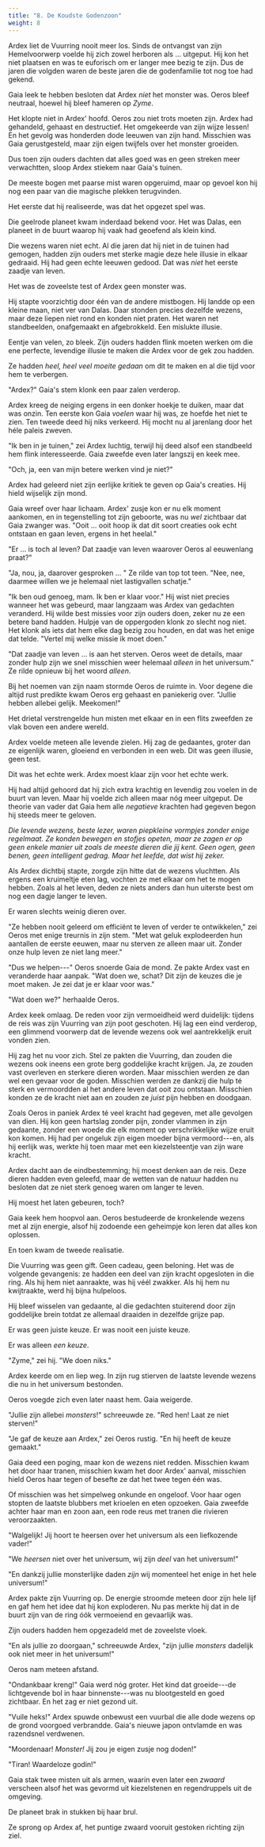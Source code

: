 ```yaml
---
title: "8. De Koudste Godenzoon"
weight: 8
---
```


Ardex liet de Vuurring nooit meer los. Sinds de ontvangst van zijn Hemelvoorwerp voelde hij zich zowel herboren als ... uitgeput. Hij kon het niet plaatsen en was te euforisch om er langer mee bezig te zijn. Dus de jaren die volgden waren de beste jaren die de godenfamilie tot nog toe had gekend. 

Gaia leek te hebben besloten dat Ardex _niet_ het monster was. Oeros bleef neutraal, hoewel hij bleef hameren op _Zyme_.

Het klopte niet in Ardex' hoofd. Oeros zou niet trots moeten zijn. Ardex had gehandeld, gehaast en destructief. Het omgekeerde van zijn wijze lessen! En het gevolg was honderden dode leeuwen van zijn hand. Misschien was Gaia gerustgesteld, maar zijn eigen twijfels over het monster groeiden.

Dus toen zijn ouders dachten dat alles goed was en geen streken meer verwachtten, sloop Ardex stiekem naar Gaia's tuinen.

De meeste bogen met paarse mist waren opgeruimd, maar op gevoel kon hij nog een paar van die magische plekken terugvinden.

Het eerste dat hij realiseerde, was dat het opgezet spel was.

Die geelrode planeet kwam inderdaad bekend voor. Het was Dalas, een planeet in de buurt waarop hij vaak had geoefend als klein kind. 

Die wezens waren niet echt. Al die jaren dat hij niet in de tuinen had gemogen, hadden zijn ouders met sterke magie deze hele illusie in elkaar gedraaid. Hij had geen echte leeuwen gedood. Dat was _niet_ het eerste zaadje van leven.

Het was de zoveelste test of Ardex geen monster was.

Hij stapte voorzichtig door één van de andere mistbogen. Hij landde op een kleine maan, niet ver van Dalas. Daar stonden precies dezelfde wezens, maar deze liepen niet rond en konden niet praten. Het waren net standbeelden, onafgemaakt en afgebrokkeld. Een mislukte illusie.

Eentje van velen, zo bleek. Zijn ouders hadden flink moeten werken om die ene perfecte, levendige illusie te maken die Ardex voor de gek zou hadden.

Ze hadden _heel, heel veel moeite gedaan_ om dit te maken en al die tijd voor hem te verbergen.

"Ardex?" Gaia's stem klonk een paar zalen verderop.

Ardex kreeg de neiging ergens in een donker hoekje te duiken, maar dat was onzin. Ten eerste kon Gaia _voelen_ waar hij was, ze hoefde het niet te zien. Ten tweede deed hij niks verkeerd. Hij mocht nu al jarenlang door het héle paleis zweven.

"Ik ben in je tuinen," zei Ardex luchtig, terwijl hij deed alsof een standbeeld hem flink interesseerde. Gaia zweefde even later langszij en keek mee.

"Och, ja, een van mijn betere werken vind je niet?"

Ardex had geleerd niet zijn eerlijke kritiek te geven op Gaia's creaties. Hij hield wijselijk zijn mond.

Gaia wreef over haar lichaam. Ardex' zusje kon er nu elk moment aankomen, en in tegenstelling tot zijn geboorte, was nu _wel_ zichtbaar dat Gaia zwanger was. "Ooit ... ooit hoop ik dat dit soort creaties ook echt ontstaan en gaan leven, ergens in het heelal."

"Er ... is toch al leven? Dat zaadje van leven waarover Oeros al eeuwenlang praat?" 

"Ja, nou, ja, daarover gesproken ... " Ze rilde van top tot teen. "Nee, nee, daarmee willen we je helemaal niet lastigvallen schatje."

"Ik ben oud genoeg, mam. Ik ben er klaar voor." Hij wist niet precies wanneer het was gebeurd, maar langzaam was Ardex van gedachten veranderd. Hij wilde best missies voor zijn ouders doen, zeker nu ze een betere band hadden. Hulpje van de oppergoden klonk zo slecht nog niet. Het klonk als iets dat hem elke dag bezig zou houden, en dat was het enige dat telde. "Vertel mij welke missie ik moet doen."

"Dat zaadje van leven ... is aan het sterven. Oeros weet de details, maar zonder hulp zijn we snel misschien weer helemaal _alleen_ in het universum." Ze rilde opnieuw bij het woord _alleen_.

Bij het noemen van zijn naam stormde Oeros de ruimte in. Voor degene die altijd rust predikte kwam Oeros erg gehaast en paniekerig over. "Jullie hebben allebei gelijk. Meekomen!"

Het drietal verstrengelde hun misten met elkaar en in een flits zweefden ze vlak boven een andere wereld.

Ardex voelde meteen alle levende zielen. Hij zag de gedaantes, groter dan ze eigenlijk waren, gloeiend en verbonden in een web. Dit was geen illusie, geen test.

Dit was het echte werk. Ardex moest klaar zijn voor het echte werk.

Hij had altijd gehoord dat hij zich extra krachtig en levendig zou voelen in de buurt van leven. Maar hij voelde zich alleen maar nóg meer uitgeput. De theorie van vader dat Gaia hem alle _negatieve_ krachten had gegeven begon hij steeds meer te geloven.

_Die levende wezens, beste lezer, waren piepkleine vormpjes zonder enige regelmaat. Ze konden bewegen en stofjes opeten, maar ze zagen er op geen enkele manier uit zoals de meeste dieren die jij kent. Geen ogen, geen benen, geen intelligent gedrag. Maar het leefde, dat wist hij zeker._

Als Ardex dichtbij stapte, zorgde zijn hitte dat de wezens vluchtten. Als ergens een kruimeltje eten lag, vochten ze met elkaar om het te mogen hebben. Zoals al het leven, deden ze niets anders dan hun uiterste best om nog een dagje langer te leven.

Er waren slechts weinig dieren over. 

"Ze hebben nooit geleerd om efficiënt te leven of verder te ontwikkelen," zei Oeros met enige treurnis in zijn stem. "Met wat geluk explodeerden hun aantallen de eerste eeuwen, maar nu sterven ze alleen maar uit. Zonder onze hulp leven ze niet lang meer."

"Dus we helpen---" Oeros snoerde Gaia de mond. Ze pakte Ardex vast en veranderde haar aanpak. "Wat doen we, schat? Dit zijn de keuzes die je moet maken. Je zei dat je er klaar voor was."

"Wat doen we?" herhaalde Oeros.

Ardex keek omlaag. De reden voor zijn vermoeidheid werd duidelijk: tijdens de reis was zijn Vuurring van zijn poot geschoten. Hij lag een eind verderop, een glimmend voorwerp dat de levende wezens ook wel aantrekkelijk eruit vonden zien.

Hij zag het nu voor zich. Stel ze pakten die Vuurring, dan zouden die wezens ook ineens een grote berg goddelijke kracht krijgen. Ja, ze zouden vast overleven en sterkere dieren worden. Maar misschien werden ze dan wel een gevaar voor de goden. Misschien werden ze dankzij die hulp té sterk en vermoordden al het andere leven dat ooit zou ontstaan. Misschien konden ze de kracht niet aan en zouden ze _juist_ pijn hebben en doodgaan. 

Zoals Oeros in paniek Ardex té veel kracht had gegeven, met alle gevolgen van dien. Hij kon geen hartslag zonder pijn, zonder vlammen in zijn gedaante, zonder een woede die elk moment op verschrikkelijke wijze eruit kon komen. Hij had per ongeluk zijn eigen moeder bijna vermoord---en, als hij eerlijk was, werkte hij toen maar met een kiezelsteentje van zijn ware kracht.

Ardex dacht aan de eindbestemming; hij moest denken aan de reis. Deze dieren hadden even geleefd, maar de wetten van de natuur hadden nu besloten dat ze niet sterk genoeg waren om langer te leven.

Hij moest het laten gebeuren, toch?

Gaia keek hem hoopvol aan. Oeros bestudeerde de kronkelende wezens met al zijn energie, alsof hij zodoende een geheimpje kon leren dat alles kon oplossen.

En toen kwam de tweede realisatie.

Die Vuurring was geen gift. Geen cadeau, geen beloning. Het was de volgende gevangenis: ze hadden een deel van zijn kracht opgesloten in die ring. Als hij hem niet aanraakte, was hij véél zwakker. Als hij hem nu kwijtraakte, werd hij bijna hulpeloos.

Hij bleef wisselen van gedaante, al die gedachten stuiterend door zijn goddelijke brein totdat ze allemaal draaiden in dezelfde grijze pap.

Er was geen juiste keuze. Er was nooit een juiste keuze.

Er was alleen _een keuze_.

"Zyme," zei hij. "We doen niks."

Ardex keerde om en liep weg. In zijn rug stierven de laatste levende wezens die nu in het universum bestonden.

Oeros voegde zich even later naast hem. Gaia weigerde.

"Jullie zijn allebei _monsters_!" schreeuwde ze. "Red hen! Laat ze niet sterven!"

"Je gaf de keuze aan Ardex," zei Oeros rustig. "En hij heeft de keuze gemaakt."

Gaia deed een poging, maar kon de wezens niet redden. Misschien kwam het door haar tranen, misschien kwam het door Ardex' aanval, misschien hield Oeros haar tegen of besefte ze dat het twee tegen één was.

Of misschien was het simpelweg onkunde en ongeloof. Voor haar ogen stopten de laatste blubbers met krioelen en eten opzoeken. Gaia zweefde achter haar man en zoon aan, een rode reus met tranen die rivieren veroorzaakten.

"Walgelijk! Jij hoort te heersen over het universum als een liefkozende vader!"

"We _heersen_ niet over het universum, wij zijn _deel_ van het universum!"

"En dankzij jullie monsterlijke daden _zijn_ wij momenteel het enige in het hele universum!"

Ardex pakte zijn Vuurring op. De energie stroomde meteen door zijn hele lijf en gaf hem het idee dat hij kon exploderen. Nu pas merkte hij dat in de buurt zijn van de ring óók vermoeiend en gevaarlijk was.

Zijn ouders hadden hem opgezadeld met de zoveelste vloek. 

"En als jullie zo doorgaan," schreeuwde Ardex, "zijn jullie _monsters_ dadelijk ook niet meer in het universum!"

Oeros nam meteen afstand.

"Ondankbaar kreng!" Gaia werd nóg groter. Het kind dat groeide---de lichtgevende bol in haar binnenste---was nu blootgesteld en goed zichtbaar. En het zag er niet gezond uit. 

"Vuile heks!" Ardex spuwde onbewust een vuurbal die alle dode wezens op de grond voorgoed verbrandde. Gaia's nieuwe japon ontvlamde en was razendsnel verdwenen.

"Moordenaar! _Monster!_ Jij zou je eigen zusje nog doden!"

"Tiran! Waardeloze godin!"

Gaia stak twee misten uit als armen, waarin even later een _zwaard_ verscheen alsof het was gevormd uit kiezelstenen en regendruppels uit de omgeving.

De planeet brak in stukken bij haar brul.

Ze sprong op Ardex af, het puntige zwaard vooruit gestoken richting zijn ziel.
